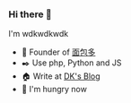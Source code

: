 ### Hi there 👋

I'm wdkwdkwdk

- 🍞 Founder of [面包多](https://mianbaoduo.com)
- ✒️ Use php, Python and JS
- 🏠 Write at [DK's Blog](https://greatdk.com)
- 🍜 I'm hungry now


<!--
**wdkwdkwdk/wdkwdkwdk** is a ✨ _special_ ✨ repository because its `README.md` (this file) appears on your GitHub profile.

Here are some ideas to get you started:

- 🔭 I’m currently working on ...
- 🌱 I’m currently learning ...
- 👯 I’m looking to collaborate on ...
- 🤔 I’m looking for help with ...
- 💬 Ask me about ...
- 📫 How to reach me: ...
- 😄 Pronouns: ...
- ⚡ Fun fact: ...
-->

